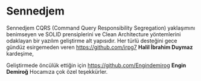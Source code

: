 # Sennedjem
Sennedjem CQRS (Command Query Responsibility Segregation) yaklaşımını benimseyen ve SOLID prensiplerini ve Clean Architecture yöntemlerini odaklayan bir yazılım geliştirme alt yapısıdır.
Her türlü desteğini gece gündüz esirgemeden veren https://github.com/irpg7 **Halil İbrahim Duymaz** kardeşime,

Geliştirmede öncülük ettiğin için https://github.com/Engindemirog **Engin Demiroğ** Hocamıza çok özel teşekkürler.

